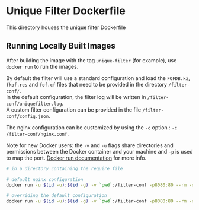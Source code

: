 # Unique Filter Dockerfile

This directory houses the unique filter Dockerfile

## Running Locally Built Images

After building the image with the tag `unique-filter` (for example), use `docker run` to run the images.

By default the filter will use a standard configuration and load the `FOFDB.kz`, `fkof.res` and `fof.cf` files that need to be provided in the directory `/filter-conf/`.  
In the default configuration, the filter log will be written in `/filter-conf/uniquefilter.log`.  
A custom filter configuration can be provided in the file `/filter-conf/config.json`.

The nginx configuration can be customized by using the `-c` option : `-c /filter-conf/nginx.conf`.

Note for new Docker users: the `-v` and `-u` flags share directories and
permissions between the Docker container and your machine and `-p` is used to map the port.
[Docker run documentation](https://docs.docker.com/engine/reference/run/) for
more info.

```bash
# in a directory containing the require file

# default nginx configuration
docker run -u $(id -u):$(id -g) -v `pwd`:/filter-conf -p8080:80 --rm -d unique-filter

# overriding the default configuration
docker run -u $(id -u):$(id -g) -v `pwd`:/filter-conf -p8080:80 --rm -d unique-filter -c /filter-conf/nginx.conf
```